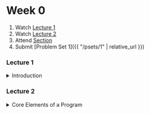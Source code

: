 # Week 0

1.  Watch [Lecture 1](#lecture1)
2.  Watch [Lecture 2](#lecture2)
3.  Attend [Section](https://www.youtube.com/embed/7BpomdjZ_Os)
4.  Submit [Problem Set 1]({{ "/psets/1" | relative_url }})

### Lecture 1
<details>
  <summary id="lecture1">Introduction</summary>

<div>
    <br>
    <iframe width="664" height="498" src="https://www.youtube.com/embed/bX3jvD7XFPs?rel=0" frameborder="0" allow="accelerometer; autoplay; encrypted-media; gyroscope; picture-in-picture" allowfullscreen></iframe>

    <ul>
        <li><a href="https://www.dropbox.com/s/dl/2omaxmjpk11trbt/lecture07.zip?dl=0">Source Code</a></li>
        <li><a href="https://archive.org/download/MIT6.00SCS11/MIT6_00SCS11_lec07_300k.mp4">Video</a></li>
    </ul>
</div>
  
</details>  

### Lecture 2
<details>
  <summary id="lecture2">Core Elements of a Program</summary>

<div>
    <br>
    <iframe width="664" height="498" src="https://www.youtube.com/embed/SLvTCHhu5SE?rel=0" frameborder="0" allow="accelerometer; autoplay; encrypted-media; gyroscope; picture-in-picture" allowfullscreen></iframe>
</div>

</details>

